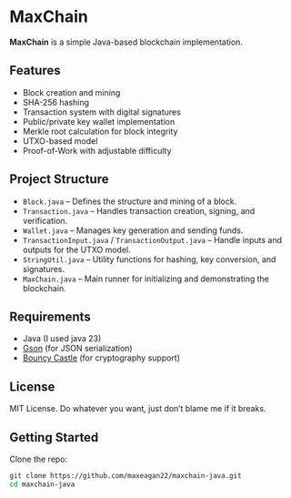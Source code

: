 # MaxChain

**MaxChain** is a simple Java-based blockchain implementation.
## Features

- Block creation and mining
- SHA-256 hashing
- Transaction system with digital signatures
- Public/private key wallet implementation
- Merkle root calculation for block integrity
- UTXO-based model
- Proof-of-Work with adjustable difficulty

## Project Structure

- `Block.java` – Defines the structure and mining of a block.
- `Transaction.java` – Handles transaction creation, signing, and verification.
- `Wallet.java` – Manages key generation and sending funds.
- `TransactionInput.java` / `TransactionOutput.java` – Handle inputs and outputs for the UTXO model.
- `StringUtil.java` – Utility functions for hashing, key conversion, and signatures. 
- `MaxChain.java` – Main runner for initializing and demonstrating the blockchain.

## Requirements

- Java (I used java 23) 
- [Gson](https://github.com/google/gson) (for JSON serialization)  
- [Bouncy Castle](https://www.bouncycastle.org/java.html) (for cryptography support)

## License

MIT License. Do whatever you want, just don’t blame me if it breaks.

## Getting Started

Clone the repo:

```bash
git clone https://github.com/maxeagan22/maxchain-java.git
cd maxchain-java
